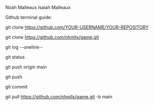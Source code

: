 
Noah Malleaux
Isaiah Malleaux

Github terminal guide:

git clone https://github.com/YOUR-USERNAME/YOUR-REPOSITORY

git clone https://github.com/nhmllx/game.git

git log --oneline-- 

git status 

git push origin main 

git push 

git commit 

git pull https://github.com/nhmllx/game.git -b main

